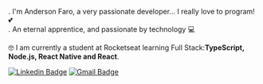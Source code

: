. I'm Anderson Faro, a very passionate developer... I really love to program! 💕 <br/>
. An eternal apprentice, and passionate by technology 💻

🤓 I am currently a student at Rocketseat learning Full Stack:<b>TypeScript, Node.js, React Native and React</b>. <br/>

[![Linkedin Badge](https://img.shields.io/badge/Linkedin-network-blue)](https://www.linkedin.com/in/faroanderson/) [![Gmail Badge](https://img.shields.io/badge/Gmail-email-green)](mailto:faro.anderson@gmail.com) 


